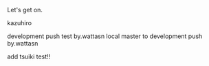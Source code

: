

Let's get on.


kazuhiro


development push test by.wattasn
local master to development push by.wattasn

add tsuiki test!!
